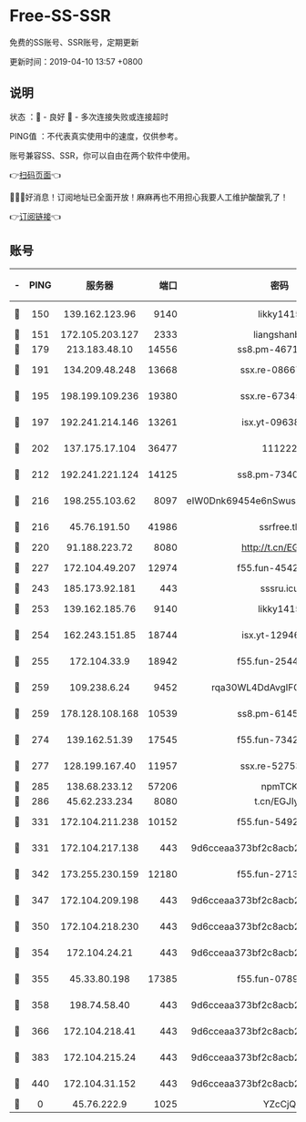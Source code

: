 # Free-SS-SSR

免费的SS账号、SSR账号，定期更新

更新时间：2019-04-10 13:57 +0800

## 说明

状态     ：🙂 - 良好 🙁 - 多次连接失败或连接超时

PING值   ：不代表真实使用中的速度，仅供参考。

账号兼容SS、SSR，你可以自由在两个软件中使用。

👉[扫码页面](https://liesauer.github.io/Free-SS-SSR/)👈

🎉🎉🎉好消息！订阅地址已全面开放！麻麻再也不用担心我要人工维护酸酸乳了！

👉[订阅链接](https://www.liesauer.net/yogurt/subscribe?ACCESS_TOKEN=DAYxR3mMaZAsaqUb)👈

## 账号

|-|PING|服务器|端口|密码|加密方式|区域|
|:----:|:----:|:-----:|-----:|:----:|:----:|:----:|
|🙂|150|139.162.123.96|9140|likky1415|aes-256-cfb|JP|
|🙂|151|172.105.203.127|2333|liangshanbo|chacha20|JP|
|🙂|179|213.183.48.10|14556|ss8.pm-46715191|rc4-md5|RU|
|🙂|191|134.209.48.248|13668|ssx.re-08667439|aes-256-cfb|US|
|🙂|195|198.199.109.236|19380|ssx.re-67345010|aes-256-cfb|US|
|🙂|197|192.241.214.146|13261|isx.yt-09638274|aes-256-cfb|US|
|🙂|202|137.175.17.104|36477|111222|aes-256-cfb|US|
|🙂|212|192.241.221.124|14125|ss8.pm-73400574|aes-256-cfb|US|
|🙂|216|198.255.103.62|8097|eIW0Dnk69454e6nSwuspv9DmS201tQ0D|aes-256-cfb|US|
|🙂|216|45.76.191.50|41986|ssrfree.tk|aes-256-cfb|SG|
|🙂|220|91.188.223.72|8080|http://t.cn/EGJIyrl|rc4-md5|RU|
|🙂|227|172.104.49.207|12974|f55.fun-45425940|aes-256-cfb|SG|
|🙂|243|185.173.92.181|443|sssru.icu|rc4-md5|RU|
|🙂|253|139.162.185.76|9140|likky1415|aes-256-cfb|DE|
|🙂|254|162.243.151.85|18744|isx.yt-12946786|aes-256-cfb|US|
|🙂|255|172.104.33.9|18942|f55.fun-25441052|aes-256-cfb|SG|
|🙂|259|109.238.6.24|9452|rqa30WL4DdAvgIFG6Fs3znzTa|aes-256-cfb|FR|
|🙂|259|178.128.108.168|10539|ss8.pm-61451239|aes-256-cfb|SG|
|🙂|274|139.162.51.39|17545|f55.fun-73422177|aes-256-cfb|SG|
|🙂|277|128.199.167.40|11957|ssx.re-52753780|aes-256-cfb|SG|
|🙂|285|138.68.233.12|57206|npmTCK|rc4-md5|US|
|🙂|286|45.62.233.234|8080|t.cn/EGJIyrl|rc4-md5|CA|
|🙂|331|172.104.211.238|10152|f55.fun-54923385|aes-256-cfb|US|
|🙂|331|172.104.217.138|443|9d6cceaa373bf2c8acb22e60b6a58be6|aes-256-cfb|US|
|🙂|342|173.255.230.159|12180|f55.fun-27131097|aes-256-cfb|US|
|🙂|347|172.104.209.198|443|9d6cceaa373bf2c8acb22e60b6a58be6|aes-256-cfb|US|
|🙂|350|172.104.218.230|443|9d6cceaa373bf2c8acb22e60b6a58be6|aes-256-cfb|US|
|🙂|354|172.104.24.21|443|9d6cceaa373bf2c8acb22e60b6a58be6|aes-256-cfb|US|
|🙂|355|45.33.80.198|17385|f55.fun-07896387|aes-256-cfb|US|
|🙂|358|198.74.58.40|443|9d6cceaa373bf2c8acb22e60b6a58be6|aes-256-cfb|US|
|🙂|366|172.104.218.41|443|9d6cceaa373bf2c8acb22e60b6a58be6|aes-256-cfb|US|
|🙂|383|172.104.215.24|443|9d6cceaa373bf2c8acb22e60b6a58be6|aes-256-cfb|US|
|🙂|440|172.104.31.152|443|9d6cceaa373bf2c8acb22e60b6a58be6|aes-256-cfb|US|
|🙁|0|45.76.222.9|1025|YZcCjQ|rc4-md5|JP|
